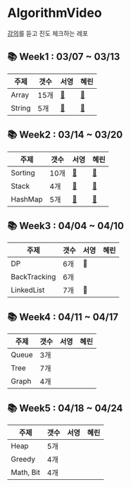 # AlgorithmVideo
[강의](https://www.youtube.com/channel/UCHcG02L6TSS-StkSbqVy6Fg)를 듣고 진도 체크하는 레포

## 📚 Week1 : 03/07 ~ 03/13  
|주제|갯수|서영|혜린|
|---|---|---|---|
|Array|15개|[🐧](https://github.com/Gardner-Penguin/AlgorithmVideo/blob/main/Week%201/penguin/Arrays.py)|[🌿](https://github.com/Gardner-Penguin/AlgorithmVideo/blob/main/Week%201/gardner/Array.md)|
|String|5개|[🐧](https://github.com/Gardner-Penguin/AlgorithmVideo/blob/main/Week%201/penguin/String.py)|[🌿](https://github.com/Gardner-Penguin/AlgorithmVideo/blob/main/Week%201/gardner/String.md)|
## 📚 Week2 : 03/14 ~ 03/20
|주제|갯수|서영|혜린|
|---|---|---|---|
|Sorting|10개|[🐧](https://github.com/Gardner-Penguin/AlgorithmVideo/blob/main/Week%202/penguin/Sorting.py)|[🌿](https://github.com/Gardner-Penguin/AlgorithmVideo/blob/main/Week%202/gardner/Sorting.md)|
|Stack|4개|[🐧](https://github.com/Gardner-Penguin/AlgorithmVideo/blob/main/Week%202/penguin/Stack.py)|[🌿](https://github.com/Gardner-Penguin/AlgorithmVideo/blob/main/Week%202/gardner/Stack.md)|
|HashMap|5개|[🐧](https://github.com/Gardner-Penguin/AlgorithmVideo/blob/main/Week%202/penguin/HashMap.py)|[🌿](https://github.com/Gardner-Penguin/AlgorithmVideo/blob/main/Week%202/gardner/HashMap.md)|
## 📚 Week3 : 04/04 ~ 04/10
|주제|갯수|서영|혜린|
|---|---|---|---|
|DP|6개|🐧||
|BackTracking|6개|||
|LinkedList|7개|🐧||
## 📚 Week4 : 04/11 ~ 04/17
|주제|갯수|서영|혜린|
|---|---|---|---|
|Queue|3개|||
|Tree|7개|||
|Graph|4개|||
## 📚 Week5 : 04/18 ~ 04/24
|주제|갯수|서영|혜린|
|---|---|---|---|
|Heap|5개|||
|Greedy|4개|||
|Math, Bit|4개|||

 
